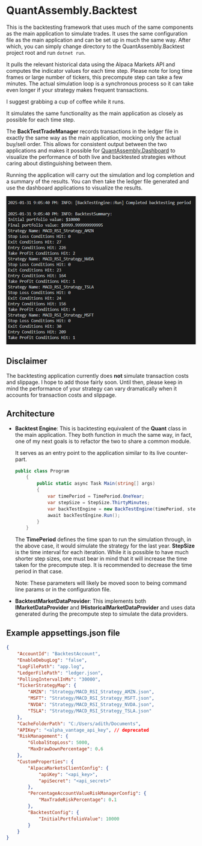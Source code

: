 # QuantAssembly.Backtest

This is the backtesting framework that uses much of the same components as the main application to simulate trades. It uses the same configuration file as the main application and can be set up in much the same way. After which, you can simply change directory to the QuantAssembly.Backtest project root and run `dotnet run`.

It pulls the relevant historical data using the Alpaca Markets API and computes the indicator values for each time step. Please note for long time frames or large number of tickers, this precompute step can take a few minutes. The actual simulation loop is a synchronous process so it can take even longer if your strategy makes frequent transactions. 

I suggest grabbing a cup of coffee while it runs.

It simulates the same functionality as the main application as closely as possible for each time step.

The **BackTestTradeManager** records transactions in the ledger file in exactly the same way as the main application, mocking only the actual buy/sell order. This allows for consistent output between the two applications and makes it possible for [QuantAssembly.Dashboard](../QuantAssembly.Dashboard/readme.md) to visualize the performance of both live and backtested strategies without caring about distinguishing between them.

Running the application will carry out the simulation and log completion and a summary of the results. You can then take the ledger file generated and use the dashboard applications to visualize the results.

![Backtest summary screenshot](../Assets/BacktestSummary.png)

## Disclaimer
The backtesting application currently does **not** simulate transaction costs and slippage. I hope to add those fairly soon. Until then, please keep in mind the performance of your strategy can vary dramatically when it accounts for transaction costs and slippage.

## Architecture

- **Backtest Engine**: This is backtesting equivalent of the **Quant** class in the main application. They both function in much the same way, in fact, one of my next goals is to refactor the two to share a common module.

    It serves as an entry point to the application similar to its live counter-part.
    ```csharp
    public class Program
        {
            public static async Task Main(string[] args)
            {
                var timePeriod = TimePeriod.OneYear;
                var stepSize = StepSize.ThirtyMinutes;
                var backTestEngine = new BackTestEngine(timePeriod, stepSize);
                await backTestEngine.Run();
            }
        }
    ```
    The **TimePeriod** defines the time span to run the simulation through, in the above case, it would simulate the strategy for the last year. **StepSize** is the time interval for each iteration. While it is possible to have much shorter step sizes, one must bear in mind that it will increase the time taken for the precompute step. It is recommended to decrease the time period in that case. 

    Note: These parameters will likely be moved soon to being command line params or in the configuration file.

- **BacktestMarketDataProvider**: This implements both **IMarketDataProvider** and **IHistoricalMarketDataProvider** and uses data generated during the precompute step to simulate the data providers. 

## Example appsettings.json file

```json
{
    "AccountId": "BacktestAccount",
    "EnableDebugLog": "false",
    "LogFilePath": "app.log",
    "LedgerFilePath": "ledger.json",
    "PollingIntervalInMs": "30000",
    "TickerStrategyMap": {
        "AMZN": "Strategy/MACD_RSI_Strategy_AMZN.json",
        "MSFT": "Strategy/MACD_RSI_Strategy_MSFT.json",
        "NVDA": "Strategy/MACD_RSI_Strategy_NVDA.json",
        "TSLA": "Strategy/MACD_RSI_Strategy_TSLA.json"
    },
    "CacheFolderPath": "C:/Users/adith/Documents",
    "APIKey": "<alpha_vantage_api_key", // deprecated
    "RiskManagement": {
        "GlobalStopLoss": 5000,
        "MaxDrawDownPercentage": 0.6
    },
    "CustomProperties": {
        "AlpacaMarketsClientConfig": {
            "apiKey": "<api_key>",
            "apiSecret": "<api_secret>"
        },
        "PercentageAccountValueRiskManagerConfig": {
            "MaxTradeRiskPercentage": 0.1
        },
        "BacktestConfig": {
            "InitialPortfolioValue": 10000
        }
    }
}
```

